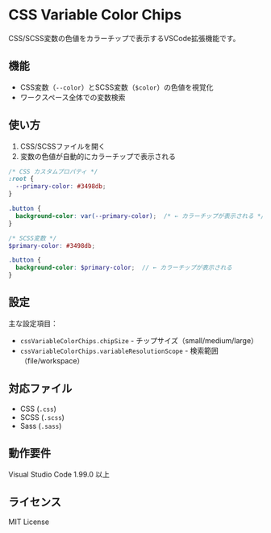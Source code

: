 # CSS Variable Color Chips

CSS/SCSS変数の色値をカラーチップで表示するVSCode拡張機能です。

## 機能

- CSS変数（`--color`）とSCSS変数（`$color`）の色値を視覚化
- ワークスペース全体での変数検索

## 使い方

1. CSS/SCSSファイルを開く
2. 変数の色値が自動的にカラーチップで表示される

```css
/* CSS カスタムプロパティ */
:root {
  --primary-color: #3498db;  
}

.button {
  background-color: var(--primary-color);  /* ← カラーチップが表示される */
}
```

```scss
/* SCSS変数 */
$primary-color: #3498db;

.button {
  background-color: $primary-color;  // ← カラーチップが表示される
}
```

## 設定

主な設定項目：

- `cssVariableColorChips.chipSize` - チップサイズ（small/medium/large）
- `cssVariableColorChips.variableResolutionScope` - 検索範囲（file/workspace）

## 対応ファイル

- CSS (`.css`)
- SCSS (`.scss`) 
- Sass (`.sass`)

## 動作要件

Visual Studio Code 1.99.0 以上

## ライセンス

MIT License
